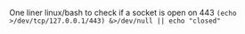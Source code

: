 One liner linux/bash to check if a socket is open on 443
`(echo >/dev/tcp/127.0.0.1/443) &>/dev/null || echo "closed"`